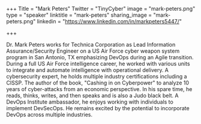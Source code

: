 +++
Title = "Mark Peters"
Twitter = "TinyCyber"
image = "mark-peters.png"
type = "speaker"
linktitle = "mark-peters"
sharing_image = "mark-peters.png"
linkedin = "https://www.linkedin.com/in/markpeters5447/"

+++

Dr. Mark Peters works for Technica Corporation as Lead Information Assurance/Security Engineer on a US Air Force cyber weapon system program in San Antonio, TX  emphasizing DevOps during an Agile transition.  During a full US Air Force intelligence career, he worked with various units to integrate and automate intelligence with operational delivery.   A cybersecurity expert, he holds multiple industry certifications including a CISSP.  The author of the book, "Cashing in on Cyberpower" to analyze 10 years of cyber-attacks from an economic perspective. In his spare time, he reads, thinks, writes, and then speaks and is also a Judo black belt.  A DevOps Institute ambassador, he enjoys working with individuals to implement DevSecOps. He remains excited by the potential to incorporate DevOps across multiple industries.  
